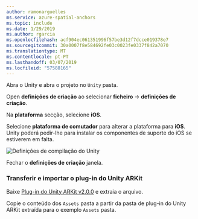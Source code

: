 ```yaml
---
author: ramonarguelles
ms.service: azure-spatial-anchors
ms.topic: include
ms.date: 1/29/2019
ms.author: rgarcia
ms.openlocfilehash: acf904ec061351996f57be3d12f7dcce019378e7
ms.sourcegitcommit: 30a0007f8e584692fe03c0023fe0337f842a7070
ms.translationtype: MT
ms.contentlocale: pt-PT
ms.lasthandoff: 03/07/2019
ms.locfileid: "57588165"
---
```

Abra o Unity e abra o projeto no `Unity` pasta.

Open **definições de criação** ao selecionar **ficheiro** -> **definições de criação**.

Na **plataforma** secção, selecione **iOS**.

Selecione **plataforma de comutador** para alterar a plataforma para **iOS**. Unity poderá pedir-lhe para instalar os componentes de suporte do iOS se estiverem em falta.

![Definições de compilação do Unity](./media/spatial-anchors-unity/unity-ios-build-settings.png)

Fechar o **definições de criação** janela.

### <a name="download-and-import-the-unity-arkit-plugin"></a>Transferir e importar o plug-in do Unity ARKit

Baixe [Plug-in do Unity ARKit v2.0.0](https://bitbucket.org/Unity-Technologies/unity-arkit-plugin/get/v2.0.0.zip) e extraia o arquivo.

Copie o conteúdo dos `Assets` pasta a partir da pasta de plug-in do Unity ARKit extraída para o exemplo `Assets` pasta.
